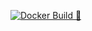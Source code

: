 [![Docker Build 🚀](https://github.com/fastcampus-711/backend/actions/workflows/build.yaml/badge.svg)](https://github.com/fastcampus-711/backend/actions/workflows/build.yaml)